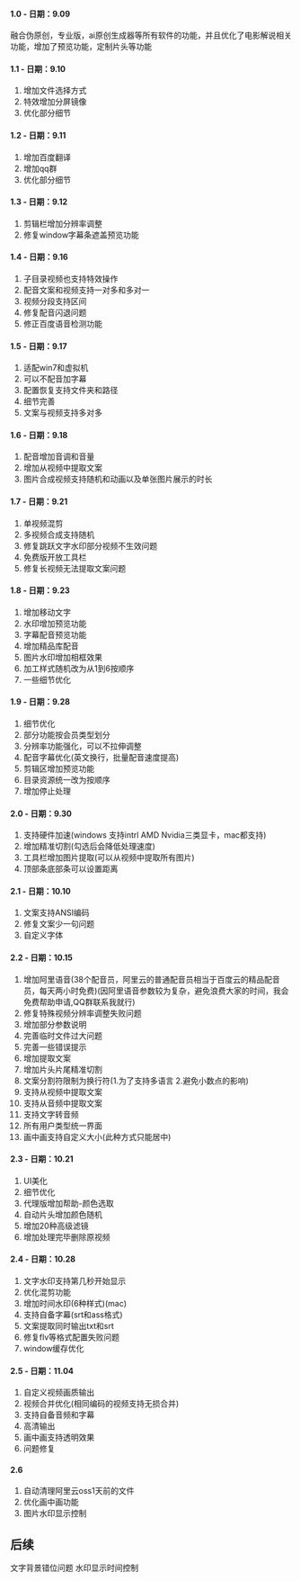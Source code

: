 #### 1.0 - 日期：9.09

融合伪原创，专业版，ai原创生成器等所有软件的功能，并且优化了电影解说相关功能，增加了预览功能，定制片头等功能

#### 1.1 - 日期：9.10

1. 增加文件选择方式 
2. 特效增加分屏镜像
3. 优化部分细节

#### 1.2 - 日期：9.11
1. 增加百度翻译
2. 增加qq群
3. 优化部分细节

#### 1.3 - 日期：9.12
1. 剪辑栏增加分辨率调整
2. 修复window字幕条遮盖预览功能

#### 1.4 - 日期：9.16
1. 子目录视频也支持特效操作
2. 配音文案和视频支持一对多和多对一
3. 视频分段支持区间
4. 修复配音闪退问题
5. 修正百度语音检测功能

#### 1.5 - 日期：9.17
1. 适配win7和虚拟机
2. 可以不配音加字幕
3. 配置恢复支持文件夹和路径
4. 细节完善
5. 文案与视频支持多对多

#### 1.6 - 日期：9.18
1. 配音增加音调和音量
2. 增加从视频中提取文案
3. 图片合成视频支持随机和动画以及单张图片展示的时长
 
#### 1.7 - 日期：9.21
1. 单视频混剪
2. 多视频合成支持随机
3. 修复跳跃文字水印部分视频不生效问题
4. 免费版开放工具栏
5. 修复长视频无法提取文案问题

#### 1.8 - 日期：9.23
1. 增加移动文字
2. 水印增加预览功能
3. 字幕配音预览功能
4. 增加精品库配音
5. 图片水印增加相框效果
6. 加工样式随机改为从1到6按顺序
7. 一些细节优化

#### 1.9 - 日期：9.28

1. 细节优化
2. 部分功能按会员类型划分
3. 分辨率功能强化，可以不拉伸调整
4. 配音字幕优化(英文换行，批量配音速度提高)
5. 剪辑区增加预览功能
6. 目录资源统一改为按顺序
7. 增加停止处理

#### 2.0 - 日期：9.30

1. 支持硬件加速(windows 支持intrl AMD Nvidia三类显卡，mac都支持)
2. 增加精准切割(勾选后会降低处理速度)
3. 工具栏增加图片提取(可以从视频中提取所有图片)
4. 顶部条底部条可以设置距离

#### 2.1 - 日期：10.10

1. 文案支持ANSI编码
2. 修复文案少一句问题
3. 自定义字体

#### 2.2 - 日期：10.15

1. 增加阿里语音(38个配音员，阿里云的普通配音员相当于百度云的精品配音员，每天两小时免费)(因阿里语音参数较为复杂，避免浪费大家的时间，我会免费帮助申请,QQ群联系我就行)
2. 修复特殊视频分辨率调整失败问题
3. 增加部分参数说明
4. 完善临时文件过大问题
5. 完善一些错误提示
6. 增加提取文案
7. 增加片头片尾精准切割
8. 文案分割符限制为换行符(1.为了支持多语言 2.避免小数点的影响)
9. 支持从视频中提取文案
10. 支持从音频中提取文案
11. 支持文字转音频
12. 所有用户类型统一界面
13. 画中画支持自定义大小(此种方式只能居中)

#### 2.3 - 日期：10.21

1. UI美化
2. 细节优化
3. 代理版增加帮助-颜色选取
4. 自动片头增加颜色随机
5. 增加20种高级滤镜
6. 增加处理完毕删除原视频

#### 2.4 - 日期：10.28

1. 文字水印支持第几秒开始显示
2. 优化混剪功能
3. 增加时间水印(6种样式)(mac)
4. 支持自备字幕(srt和ass格式)
5. 文案提取同时输出txt和srt
6. 修复flv等格式配置失败问题
7. window缓存优化

#### 2.5 - 日期：11.04

1. 自定义视频画质输出
2. 视频合并优化(相同编码的视频支持无损合并)
3. 支持自备音频和字幕
4. 高清输出
5. 画中画支持透明效果
6. 问题修复

#### 2.6

1. 自动清理阿里云oss1天前的文件
2. 优化画中画功能
3. 图片水印显示控制

## 后续
文字背景错位问题
水印显示时间控制